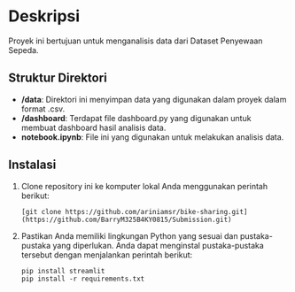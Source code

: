 # Deskripsi
Proyek ini bertujuan untuk menganalisis data dari Dataset Penyewaan Sepeda.

## Struktur Direktori
- **/data**: Direktori ini menyimpan data yang digunakan dalam proyek dalam format .csv.
- **/dashboard**: Terdapat file dashboard.py yang digunakan untuk membuat dashboard hasil analisis data.
- **notebook.ipynb**: File ini yang digunakan untuk melakukan analisis data.

## Instalasi

1. Clone repository ini ke komputer lokal Anda menggunakan perintah berikut:

   ```shell
   [git clone https://github.com/ariniamsr/bike-sharing.git](https://github.com/BarryM325B4KY0815/Submission.git)
   ```

2. Pastikan Anda memiliki lingkungan Python yang sesuai dan pustaka-pustaka yang diperlukan. Anda dapat menginstal pustaka-pustaka tersebut dengan menjalankan perintah berikut:

    ```shell
    pip install streamlit
    pip install -r requirements.txt
    ```
